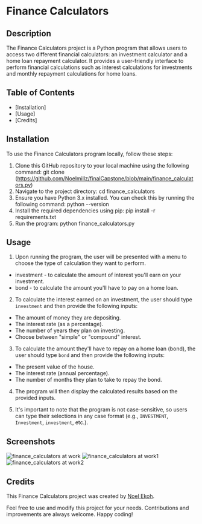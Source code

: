# Finance Calculators

## Description
The Finance Calculators project is a Python program that allows users to access two different financial calculators: an investment calculator and a home loan repayment calculator. It provides a user-friendly interface to perform financial calculations such as interest calculations for investments and monthly repayment calculations for home loans.

## Table of Contents
- [Installation]
- [Usage]
- [Credits]

## Installation
To use the Finance Calculators program locally, follow these steps:

1. Clone this GitHub repository to your local machine using the following command:
   git clone (https://github.com/Noelmillz/finalCapstone/blob/main/finance_calculators.py)
2. Navigate to the project directory:
   cd finance_calculators
3. Ensure you have Python 3.x installed. You can check this by running the following command:
   python --version
4. Install the required dependencies using pip:
   pip install -r requirements.txt
5. Run the program:
   python finance_calculators.py

## Usage
1. Upon running the program, the user will be presented with a menu to choose the type of calculation they want to perform.
 - investment - to calculate the amount of interest you'll earn on your investment.
 - bond - to calculate the amount you'll have to pay on a home loan.

2. To calculate the interest earned on an investment, the user should type `investment` and then provide the following inputs:
- The amount of money they are depositing.
- The interest rate (as a percentage).
- The number of years they plan on investing.
- Choose between "simple" or "compound" interest.

3. To calculate the amount they'll have to repay on a home loan (bond), the user should type `bond` and then provide the following inputs:
- The present value of the house.
- The interest rate (annual percentage).
- The number of months they plan to take to repay the bond.

4. The program will then display the calculated results based on the provided inputs.

5. It's important to note that the program is not case-sensitive, so users can type their selections in any case format (e.g., `INVESTMENT`, `Investment`, `investment`, etc.).

## Screenshots
![finance_calculators at work](https://github.com/Noelmillz/finalCapstone/assets/68932792/03a68918-a1c5-4b43-90cd-fc4335055b0d)
![finance_calculators at work1](https://github.com/Noelmillz/finalCapstone/assets/68932792/370e3ca4-8f16-4b95-b2cb-760a9db37ce7)
![finance_calculators at work2](https://github.com/Noelmillz/finalCapstone/assets/68932792/a47c245e-741e-4984-a901-f858fbc5e63b)

## Credits
This Finance Calculators project was created by [Noel Ekoh](https://github.com/Noelmillz).

Feel free to use and modify this project for your needs. Contributions and improvements are always welcome. Happy coding!
